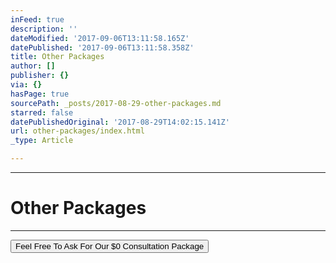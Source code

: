```yaml
---
inFeed: true
description: ''
dateModified: '2017-09-06T13:11:58.165Z'
datePublished: '2017-09-06T13:11:58.358Z'
title: Other Packages
author: []
publisher: {}
via: {}
hasPage: true
sourcePath: _posts/2017-08-29-other-packages.md
starred: false
datePublishedOriginal: '2017-08-29T14:02:15.141Z'
url: other-packages/index.html
_type: Article

---
```

---

# Other Packages

---

<button data-role="cta" style="">Feel Free To Ask For Our $0 Consultation Package</button>